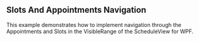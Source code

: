 ## Slots And Appointments Navigation
This example demonstrates how to implement navigation through the Appointments and Slots in the VisibleRange of the ScheduleView for WPF.

[//]: <keywords: visiblerange>